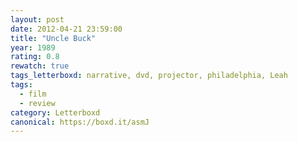 ```yaml
---
layout: post 
date: 2012-04-21 23:59:00
title: "Uncle Buck"
year: 1989
rating: 0.8
rewatch: true
tags_letterboxd: narrative, dvd, projector, philadelphia, Leah
tags:
  - film
  - review
category: Letterboxd
canonical: https://boxd.it/asmJ
---
```

